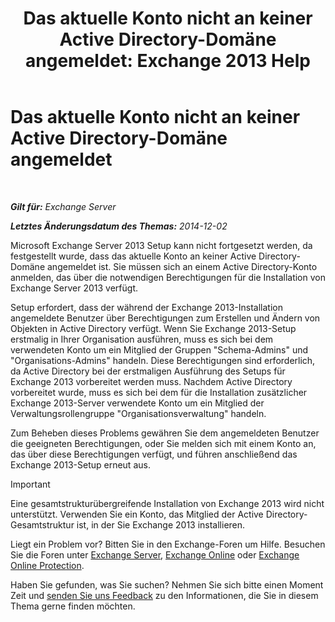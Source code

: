 ﻿---
title: 'Das aktuelle Konto nicht an keiner Active Directory-Domäne angemeldet: Exchange 2013 Help'
TOCTitle: Das aktuelle Konto nicht an keiner Active Directory-Domäne angemeldet
ms:assetid: 0e229d10-605a-420f-bf8b-58a7fcb5b259
ms:mtpsurl: https://technet.microsoft.com/de-de/library/ms.exch.setupreadiness.loggedontodomain(v=EXCHG.150)
ms:contentKeyID: 50475010
ms.date: 04/24/2018
mtps_version: v=EXCHG.150
ms.translationtype: HT
---

# Das aktuelle Konto nicht an keiner Active Directory-Domäne angemeldet

 

_**Gilt für:** Exchange Server_

_**Letztes Änderungsdatum des Themas:** 2014-12-02_

Microsoft Exchange Server 2013 Setup kann nicht fortgesetzt werden, da festgestellt wurde, dass das aktuelle Konto an keiner Active Directory-Domäne angemeldet ist. Sie müssen sich an einem Active Directory-Konto anmelden, das über die notwendigen Berechtigungen für die Installation von Exchange Server 2013 verfügt.

Setup erfordert, dass der während der Exchange 2013-Installation angemeldete Benutzer über Berechtigungen zum Erstellen und Ändern von Objekten in Active Directory verfügt. Wenn Sie Exchange 2013-Setup erstmalig in Ihrer Organisation ausführen, muss es sich bei dem verwendeten Konto um ein Mitglied der Gruppen "Schema-Admins" und "Organisations-Admins" handeln. Diese Berechtigungen sind erforderlich, da Active Directory bei der erstmaligen Ausführung des Setups für Exchange 2013 vorbereitet werden muss. Nachdem Active Directory vorbereitet wurde, muss es sich bei dem für die Installation zusätzlicher Exchange 2013-Server verwendete Konto um ein Mitglied der Verwaltungsrollengruppe "Organisationsverwaltung" handeln.

Zum Beheben dieses Problems gewähren Sie dem angemeldeten Benutzer die geeigneten Berechtigungen, oder Sie melden sich mit einem Konto an, das über diese Berechtigungen verfügt, und führen anschließend das Exchange 2013-Setup erneut aus.


> [!IMPORTANT]
> Eine gesamtstrukturübergreifende Installation von Exchange 2013 wird nicht unterstützt. Verwenden Sie ein Konto, das Mitglied der Active Directory-Gesamtstruktur ist, in der Sie Exchange 2013 installieren.



Liegt ein Problem vor? Bitten Sie in den Exchange-Foren um Hilfe. Besuchen Sie die Foren unter [Exchange Server](https://go.microsoft.com/fwlink/p/?linkid=60612), [Exchange Online](https://go.microsoft.com/fwlink/p/?linkid=267542) oder [Exchange Online Protection](https://go.microsoft.com/fwlink/p/?linkid=285351).

Haben Sie gefunden, was Sie suchen? Nehmen Sie sich bitte einen Moment Zeit und [senden Sie uns Feedback](mailto:exsetuphelpfeedback@microsoft.com?subject=exchange%202013%20setup%20help%20feedbac) zu den Informationen, die Sie in diesem Thema gerne finden möchten.

